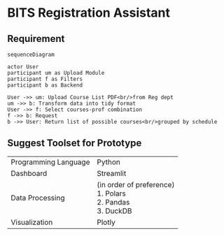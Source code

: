 # BITS Registration Assistant

## Requirement

```mermaid
sequenceDiagram

actor User
participant um as Upload Module
participant f as Filters
participant b as Backend

User ->> um: Upload Course List PDF<br/>from Reg dept
um ->> b: Transform data into tidy format
User ->> f: Select courses-prof combination
f ->> b: Request
b ->> User: Return list of possible courses<br/>grouped by schedule
```

## Suggest Toolset for Prototype

|                      |                                                              |
| -------------------- | ------------------------------------------------------------ |
| Programming Language | Python                                                       |
| Dashboard            | Streamlit                                                    |
| Data Processing      | (in order of preference)<br />1. Polars<br />2. Pandas<br />3. DuckDB |
| Visualization        | Plotly                                                       |

